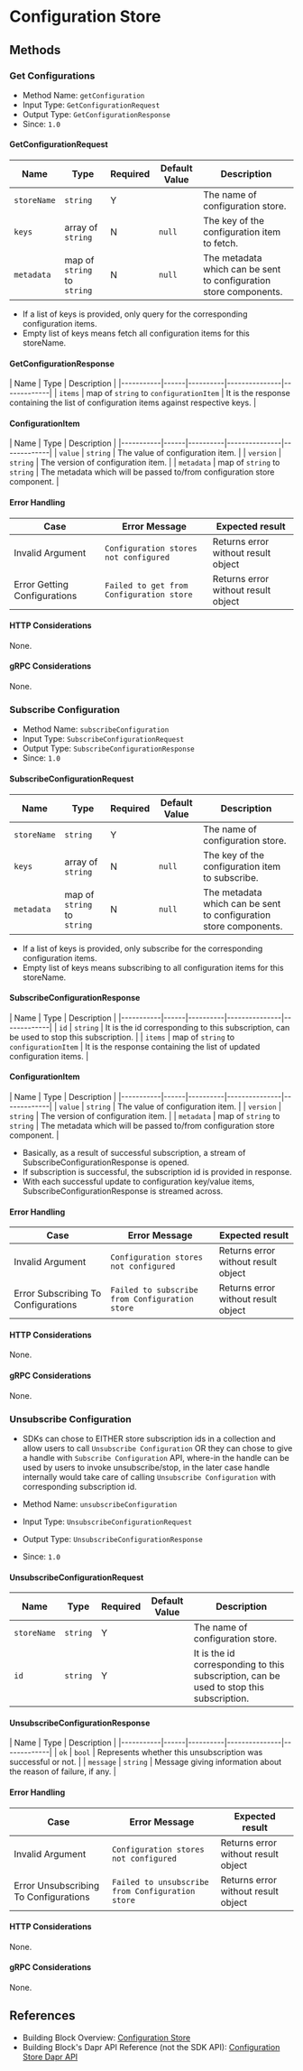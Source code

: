 # Configuration Store

## Methods

### Get Configurations

* Method Name: `getConfiguration`
* Input Type: `GetConfigurationRequest`
* Output Type: `GetConfigurationResponse`
* Since: `1.0`

#### GetConfigurationRequest
| Name | Type | Required | Default Value | Description |
|-----------|------|----------|---------------|-------------|
| `storeName` | `string` | Y | | The name of configuration store. |
| `keys` | array of `string` | N | `null` | The key of the configuration item to fetch. |
| `metadata` | map of `string` to `string` | N | `null` | The metadata which can be sent to configuration store components. |

* If a list of keys is provided, only query for the corresponding configuration items. 
* Empty list of keys means fetch all configuration items for this storeName.

#### GetConfigurationResponse
| Name | Type | Description |
|-----------|------|----------|---------------|-------------|
| `items` | map of `string` to `configurationItem` | It is the response containing the list of configuration items against respective keys. |

#### ConfigurationItem
| Name | Type | Description |
|-----------|------|----------|---------------|-------------|
| `value` | `string` | The value of configuration item. |
| `version` | `string` | The version of configuration item. |
| `metadata` | map of `string` to `string` | The metadata which will be passed to/from configuration store component. |

#### Error Handling
| Case | Error Message | Expected result |
|-----------|------|-------------|
| Invalid Argument  | `Configuration stores not configured` | Returns error without result object | 
| Error Getting Configurations | `Failed to get from Configuration store` | Returns error without result object |

#### HTTP Considerations

None.

#### gRPC Considerations

None.

### Subscribe Configuration

* Method Name: `subscribeConfiguration`
* Input Type: `SubscribeConfigurationRequest`
* Output Type: `SubscribeConfigurationResponse`
* Since: `1.0`

#### SubscribeConfigurationRequest
| Name | Type | Required | Default Value | Description |
|-----------|------|----------|---------------|-------------|
| `storeName` | `string` | Y | | The name of configuration store. |
| `keys` | array of `string` | N | `null` | The key of the configuration item to subscribe. |
| `metadata` | map of `string` to `string` | N | `null` | The metadata which can be sent to configuration store components. |

* If a list of keys is provided, only subscribe for the corresponding configuration items. 
* Empty list of keys means subscribing to all configuration items for this storeName.

#### SubscribeConfigurationResponse
| Name | Type | Description |
|-----------|------|----------|---------------|-------------|
| `id` | `string` | It is the id corresponding to this subscription, can be used to stop this subscription. |
| `items` | map of `string` to `configurationItem` | It is the response containing the list of updated configuration items. |

#### ConfigurationItem
| Name | Type | Description |
|-----------|------|----------|---------------|-------------|
| `value` | `string` | The value of configuration item. |
| `version` | `string` | The version of configuration item. |
| `metadata` | map of `string` to `string` | The metadata which will be passed to/from configuration store component. |

* Basically, as a result of successful subscription, a stream of SubscribeConfigurationResponse is opened.
* If subscription is successful, the subscription id is provided in response.
* With each successful update to configuration key/value items, SubscribeConfigurationResponse is streamed across.

#### Error Handling
| Case | Error Message | Expected result |
|-----------|------|-------------|
| Invalid Argument  | `Configuration stores not configured` | Returns error without result object | 
| Error Subscribing To Configurations | `Failed to subscribe from Configuration store` | Returns error without result object |

#### HTTP Considerations

None.

#### gRPC Considerations

None.

### Unsubscribe Configuration

* SDKs can chose to EITHER store subscription ids in a collection and allow users to call `Unsubscribe Configuration` OR they can chose to give a handle with `Subscribe Configuration` API, where-in the handle can be used by users to invoke unsubscribe/stop, in the later case handle internally would take care of calling `Unsubscribe Configuration` with corresponding subscription id.

* Method Name: `unsubscribeConfiguration`
* Input Type: `UnsubscribeConfigurationRequest`
* Output Type: `UnsubscribeConfigurationResponse`
* Since: `1.0`

#### UnsubscribeConfigurationRequest
| Name | Type | Required | Default Value | Description |
|-----------|------|----------|---------------|-------------|
| `storeName` | `string` | Y | | The name of configuration store. |
| `id` | `string` | Y | | It is the id corresponding to this subscription, can be used to stop this subscription. |

#### UnsubscribeConfigurationResponse
| Name | Type | Description |
|-----------|------|----------|---------------|-------------|
| `ok` | `bool` | Represents whether this unsubscription was successful or not. |
| `message` | `string` | Message giving information about the reason of failure, if any. |

#### Error Handling
| Case | Error Message | Expected result |
|-----------|------|-------------|
| Invalid Argument  | `Configuration stores not configured` | Returns error without result object | 
| Error Unsubscribing To Configurations | `Failed to unsubscribe from Configuration store` | Returns error without result object |

#### HTTP Considerations

None.

#### gRPC Considerations

None.

## References

* Building Block Overview: [Configuration Store](https://docs.dapr.io/developing-applications/building-blocks/configuration/configuration-api-overview/)
* Building Block's Dapr API Reference (not the SDK API): [Configuration Store Dapr API](
https://docs.dapr.io/reference/api/configuration_api/)